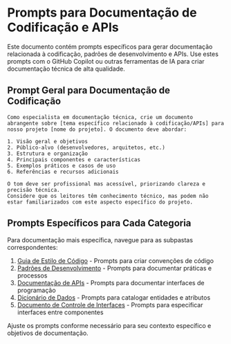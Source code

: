 # Prompts para Documentação de Codificação e APIs

Este documento contém prompts específicos para gerar documentação relacionada à codificação, padrões de desenvolvimento e APIs. Use estes prompts com o GitHub Copilot ou outras ferramentas de IA para criar documentação técnica de alta qualidade.

## Prompt Geral para Documentação de Codificação

```prompt
Como especialista em documentação técnica, crie um documento abrangente sobre [tema específico relacionado à codificação/APIs] para nosso projeto [nome do projeto]. O documento deve abordar:

1. Visão geral e objetivos
2. Público-alvo (desenvolvedores, arquitetos, etc.)
3. Estrutura e organização
4. Principais componentes e características
5. Exemplos práticos e casos de uso
6. Referências e recursos adicionais

O tom deve ser profissional mas acessível, priorizando clareza e precisão técnica.
Considere que os leitores têm conhecimento técnico, mas podem não estar familiarizados com este aspecto específico do projeto.
```

## Prompts Específicos para Cada Categoria

Para documentação mais específica, navegue para as subpastas correspondentes:

1. [Guia de Estilo de Código](./001-code-style-guide/prompt.md) - Prompts para criar convenções de código
2. [Padrões de Desenvolvimento](./002-development-standards/prompt.md) - Prompts para documentar práticas e processos
3. [Documentação de APIs](./003-api-documentation/prompt.md) - Prompts para documentar interfaces de programação
4. [Dicionário de Dados](./004-data-dictionary/prompt.md) - Prompts para catalogar entidades e atributos
5. [Documento de Controle de Interfaces](./005-interface-control-doc/prompt.md) - Prompts para especificar interfaces entre componentes

Ajuste os prompts conforme necessário para seu contexto específico e objetivos de documentação.
